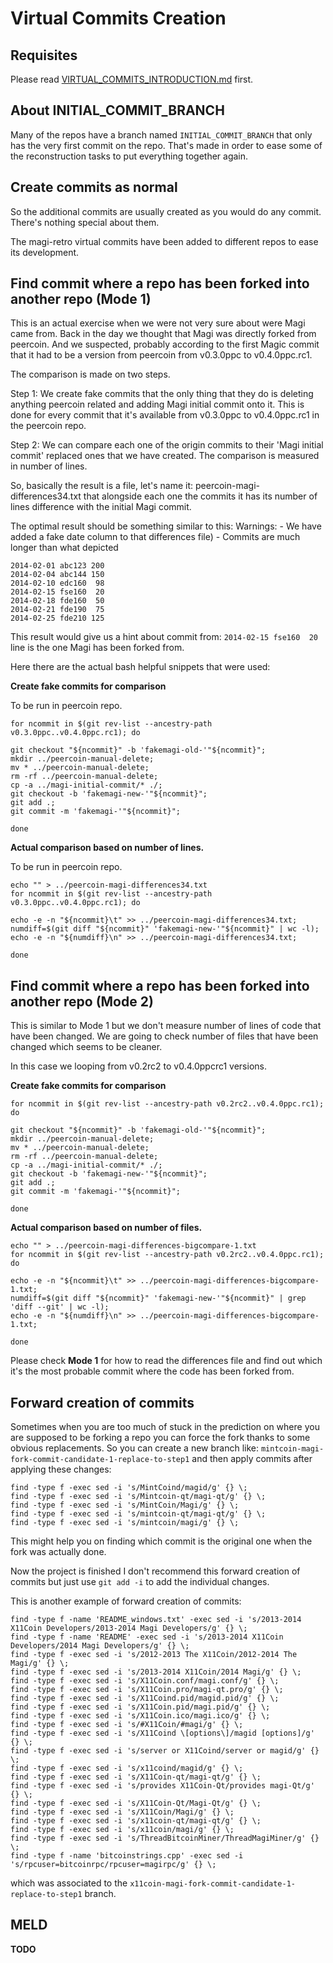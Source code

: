 # Virtual Commits Creation

## Requisites

Please read [VIRTUAL_COMMITS_INTRODUCTION.md](VIRTUAL_COMMITS_INTRODUCTION.md) first.

## About INITIAL_COMMIT_BRANCH

Many of the repos have a branch named `INITIAL_COMMIT_BRANCH` that only has the very first commit on the repo.
That's made in order to ease some of the reconstruction tasks to put everything together again.

## Create commits as normal

So the additional commits are usually created as you would do any commit.
There's nothing special about them.

The magi-retro virtual commits have been added to different repos to ease its development.

## Find commit where a repo has been forked into another repo (Mode 1)

This is an actual exercise when we were not very sure about were Magi came from.
Back in the day we thought that Magi was directly forked from peercoin.
And we suspected, probably according to the first Magic commit that it had to be a version from peercoin from v0.3.0ppc to v0.4.0ppc.rc1.

The comparison is made on two steps.

Step 1: We create fake commits that the only thing that they do is deleting anything peercoin related and adding Magi initial commit onto it.
This is done for every commit that it's available from v0.3.0ppc to v0.4.0ppc.rc1 in the peercoin repo.

Step 2: We can compare each one of the origin commits to their 'Magi initial commit' replaced ones that we have created. The comparison is measured in number of lines.

So, basically the result is a file, let's name it: peercoin-magi-differences34.txt that alongside each one the commits it has its number of lines difference with the initial Magi commit.

The optimal result should be something similar to this:
Warnings:
    - We have added a fake date column to that differences file)
    - Commits are much longer than what depicted

```
2014-02-01 abc123 200
2014-02-04 abc144 150
2014-02-10 edc160  98
2014-02-15 fse160  20
2014-02-18 fde160  50
2014-02-21 fde190  75
2014-02-25 fde210 125
```

This result would give us a hint about commit from: `2014-02-15 fse160  20` line is the one Magi has been forked from.

Here there are the actual bash helpful snippets that were used:

**Create fake commits for comparison**

To be run in peercoin repo.

```
for ncommit in $(git rev-list --ancestry-path v0.3.0ppc..v0.4.0ppc.rc1); do

git checkout "${ncommit}" -b 'fakemagi-old-'"${ncommit}";
mkdir ../peercoin-manual-delete;
mv * ../peercoin-manual-delete;
rm -rf ../peercoin-manual-delete;
cp -a ../magi-initial-commit/* ./;
git checkout -b 'fakemagi-new-'"${ncommit}";
git add .;
git commit -m 'fakemagi-'"${ncommit}";

done
```

**Actual comparison based on number of lines.**

To be run in peercoin repo.

```
echo "" > ../peercoin-magi-differences34.txt
for ncommit in $(git rev-list --ancestry-path v0.3.0ppc..v0.4.0ppc.rc1); do

echo -e -n "${ncommit}\t" >> ../peercoin-magi-differences34.txt;
numdiff=$(git diff "${ncommit}" 'fakemagi-new-'"${ncommit}" | wc -l);
echo -e -n "${numdiff}\n" >> ../peercoin-magi-differences34.txt;

done
```

## Find commit where a repo has been forked into another repo (Mode 2)

This is similar to Mode 1 but we don't measure number of lines of code that have been changed.
We are going to check number of files that have been changed which seems to be cleaner.

In this case we looping from v0.2rc2 to v0.4.0ppcrc1 versions.

**Create fake commits for comparison**

```
for ncommit in $(git rev-list --ancestry-path v0.2rc2..v0.4.0ppc.rc1); do

git checkout "${ncommit}" -b 'fakemagi-old-'"${ncommit}";
mkdir ../peercoin-manual-delete;
mv * ../peercoin-manual-delete;
rm -rf ../peercoin-manual-delete;
cp -a ../magi-initial-commit/* ./;
git checkout -b 'fakemagi-new-'"${ncommit}";
git add .;
git commit -m 'fakemagi-'"${ncommit}";

done
```
**Actual comparison based on number of files.**

```
echo "" > ../peercoin-magi-differences-bigcompare-1.txt
for ncommit in $(git rev-list --ancestry-path v0.2rc2..v0.4.0ppc.rc1); do

echo -e -n "${ncommit}\t" >> ../peercoin-magi-differences-bigcompare-1.txt;
numdiff=$(git diff "${ncommit}" 'fakemagi-new-'"${ncommit}" | grep 'diff --git' | wc -l);
echo -e -n "${numdiff}\n" >> ../peercoin-magi-differences-bigcompare-1.txt;

done
```

Please check **Mode 1** for how to read the differences file and find out which it's the most probable commit where the code has been forked from.

## Forward creation of commits

Sometimes when you are too much of stuck in the prediction on where you are supposed to be forking a repo you can force the fork thanks to some obvious replacements.
So you can create a new branch like: `mintcoin-magi-fork-commit-candidate-1-replace-to-step1` and then apply commits after applying these changes:

```
find -type f -exec sed -i 's/MintCoind/magid/g' {} \;
find -type f -exec sed -i 's/Mintcoin-qt/magi-qt/g' {} \;
find -type f -exec sed -i 's/MintCoin/Magi/g' {} \;
find -type f -exec sed -i 's/mintcoin-qt/magi-qt/g' {} \;
find -type f -exec sed -i 's/mintcoin/magi/g' {} \;
```

This might help you on finding which commit is the original one when the fork was actually done.

Now the project is finished I don't recommend this forward creation of commits but just use `git add -i` to add the individual changes.

This is another example of forward creation of commits:

```
find -type f -name 'README_windows.txt' -exec sed -i 's/2013-2014 X11Coin Developers/2013-2014 Magi Developers/g' {} \;
find -type f -name 'README' -exec sed -i 's/2013-2014 X11Coin Developers/2014 Magi Developers/g' {} \;
find -type f -exec sed -i 's/2012-2013 The X11Coin/2012-2014 The Magi/g' {} \;
find -type f -exec sed -i 's/2013-2014 X11Coin/2014 Magi/g' {} \;
find -type f -exec sed -i 's/X11Coin.conf/magi.conf/g' {} \;
find -type f -exec sed -i 's/X11Coin.pro/magi-qt.pro/g' {} \;
find -type f -exec sed -i 's/X11Coind.pid/magid.pid/g' {} \;
find -type f -exec sed -i 's/X11Coin.pid/magi.pid/g' {} \;
find -type f -exec sed -i 's/X11Coin.ico/magi.ico/g' {} \;
find -type f -exec sed -i 's/#X11Coin/#magi/g' {} \;
find -type f -exec sed -i 's/X11Coind \[options\]/magid [options]/g' {} \;
find -type f -exec sed -i 's/server or X11Coind/server or magid/g' {} \;
find -type f -exec sed -i 's/x11coind/magid/g' {} \;
find -type f -exec sed -i 's/X11Coin-qt/magi-qt/g' {} \;
find -type f -exec sed -i 's/provides X11Coin-Qt/provides magi-Qt/g' {} \;
find -type f -exec sed -i 's/X11Coin-Qt/Magi-Qt/g' {} \;
find -type f -exec sed -i 's/X11Coin/Magi/g' {} \;
find -type f -exec sed -i 's/x11coin-qt/magi-qt/g' {} \;
find -type f -exec sed -i 's/x11coin/magi/g' {} \;
find -type f -exec sed -i 's/ThreadBitcoinMiner/ThreadMagiMiner/g' {} \;
find -type f -name 'bitcoinstrings.cpp' -exec sed -i 's/rpcuser=bitcoinrpc/rpcuser=magirpc/g' {} \;
```

which was associated to the `x11coin-magi-fork-commit-candidate-1-replace-to-step1` branch.

## MELD

**TODO**
